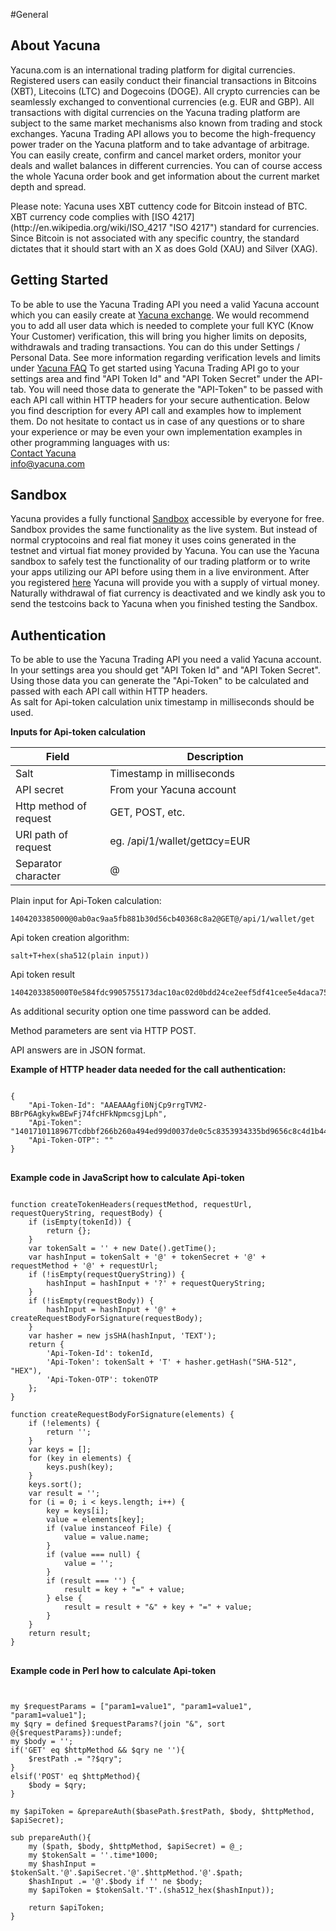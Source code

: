 #General

## About Yacuna
Yacuna.com is an international trading platform for digital currencies. 
Registered users can easily conduct their financial transactions in Bitcoins (XBT), Litecoins (LTC) and Dogecoins (DOGE).
All crypto currencies can be seamlessly exchanged to conventional currencies (e.g. EUR and GBP). 
All transactions with digital currencies on the Yacuna trading platform are subject to the same market mechanisms also known from trading and stock exchanges.
Yacuna Trading API allows you to become the high-frequency power trader on the Yacuna platform and to take advantage of arbitrage. 
You can easily create, confirm and cancel market orders, monitor your deals and wallet balances in different currencies. 
You can of course access the whole Yacuna order book and get information about the current market depth and spread.
</p>
Please note: Yacuna uses XBT cuttency code for Bitcoin instead of BTC.
XBT currency code complies with [ISO 4217](http://en.wikipedia.org/wiki/ISO_4217 "ISO 4217") standard for currencies. Since Bitcoin is not associated with any specific country, the standard dictates that it should start with an X as does Gold (XAU) and Silver (XAG).

## Getting Started
To be able to use the Yacuna Trading API you need a valid Yacuna account which you can easily create at [Yacuna exchange](https://yacuna.com "Yacuna Exchange for DOGE XBT LTC").
We would recommend you to add all user data which is needed to complete your full KYC (Know Your Customer) verification, 
this will bring you higher limits on deposits, withdrawals and trading transactions.
You can do this under Settings / Personal Data. See more information regarding verification levels and limits under [Yacuna FAQ](https://yacuna.com/blog/faq/ "Yacuna FAQ")
To get started using Yacuna Trading API go to your settings area and find "API Token Id" and "API Token Secret" under the API-tab.
You will need those data to generate the "API-Token" to be passed with each API call within HTTP headers for your secure authentication.
Below you find description for every API call and examples how to implement them.
Do not hesitate to contact us in case of any questions or to share your experience or may be even your own implementation examples in other programming languages with us:<br/>
[Contact Yacuna](https://yacuna.com/blog/contact/ "Yacuna Contact Form") </br>
<info@yacuna.com> </br>

## Sandbox
Yacuna provides a fully functional [Sandbox](https://sandbox.yacuna.com "Safe testing environment at Yacuna Sandbox") accessible by everyone for free. Sandbox provides the same functionality as the live system. But instead of normal cryptocoins and real fiat money it uses coins generated in the testnet and virtual fiat money provided by Yacuna. You can use the Yacuna sandbox to safely test the functionality of our trading platform or to write your apps utilizing our API before using them in a live environment. After you registered [here](https://sandbox.yacuna.com/#/signup "Registration for the Yacuna Sandbox") Yacuna will provide you with a supply of virtual money. <!--- You can also use the [Yacuna Faucet](https://faucet.yacuna.com "Get your testcoins here") to request testcoins that can be used at the Sandbox.--> Naturally withdrawal of fiat currency is deactivated and we kindly ask you to send the testcoins back to Yacuna when you finished testing the Sandbox. 

## Authentication 
To be able to use the Yacuna Trading API you need a valid Yacuna account.<br>
In your settings area you should get "API Token Id" and "API Token Secret".<br>
Using those data you can generate the "Api-Token" to be calculated and passed with each API call within HTTP headers.<br>
As salt for Api-token calculation unix timestamp in milliseconds should be used.<br>

<p><strong>Inputs for Api-token calculation</strong></p>
<table>
	<thead>
		<tr>
			<th style="width: 30%">Field</th>
			<th style="width: 70%">Description</th>
		</tr>
	</thead>
	<tbody>
		<tr>
			<td class="code">Salt</td>
			<td>Timestamp in milliseconds</td>
		</tr>
		<tr>
			<td class="code">API secret</td>
			<td>From your Yacuna account</td>
		</tr>
		<tr>
			<td class="code">Http method of request</td>
			<td>GET, POST, etc.</td>
		</tr>
		<tr>
			<td class="code">URI path of request</td>
			<td>eg. /api/1/wallet/get&currency=EUR</td>
		</tr>
		<tr>
			<td class="code">Separator character</td>
			<td>@</td>
		</tr>
	</tbody>
</table>

Plain input for Api-Token calculation: 
<pre class="prettyprint language-html prettyprinted" data-type="example"><code><span class="pln">1404203385000@0ab0ac9aa5fb881b30d56cb40368c8a2@GET@/api/1/wallet/get</span></code></pre>

Api token creation algorithm: 
<pre class="prettyprint language-html prettyprinted" data-type="algorithm"><code><span class="pln">salt+T+hex(sha512(plain input))</span></code></pre>

Api token result
<pre class="prettyprint language-html prettyprinted" data-type="example"><code><span class="pln">1404203385000T0e584fdc9905755173dac10ac02d0bdd24ce2eef5df41cee5e4daca750d461c9c5bc301b74deb3f566389b8008496a86ca3188034cab853a453c354bb2a1e647</span></code></pre>

<p>
As additional security option one time password can be added.
<p>
Method parameters are sent via HTTP POST.
<p>
API answers are in JSON format.

<strong>Example of HTTP header data needed for the call authentication:</strong>

<pre class="prettyprint" data-type="json">
<code>
{
	"Api-Token-Id": "AAEAAAgfi0NjCp9rrgTVM2-BBrP6AgkykwBEwFj74fcHFkNpmcsgjLph",
	"Api-Token": "1401710118967Tcdbbf266b260a494ed99d0037de0c5c8353934335bd9656c8c4d1b449602f6c62231446b727f3a1e9918919af6bfdba574f5e245fe132e1fff04b4c111b72823",
	"Api-Token-OTP": ""
}
</code>
</pre>

<strong>Example code in JavaScript how to calculate Api-token</strong>
<pre class="prettyprint language-javascript">
<code>
function createTokenHeaders(requestMethod, requestUrl, requestQueryString, requestBody) {
	if (isEmpty(tokenId)) {
		return {};
	}
	var tokenSalt = '' + new Date().getTime();
	var hashInput = tokenSalt + '@' + tokenSecret + '@' + requestMethod + '@' + requestUrl;
	if (!isEmpty(requestQueryString)) {
		hashInput = hashInput + '?' + requestQueryString;
	}
	if (!isEmpty(requestBody)) {
		hashInput = hashInput + '@' + createRequestBodyForSignature(requestBody);
	}
	var hasher = new jsSHA(hashInput, 'TEXT');
	return {
		'Api-Token-Id': tokenId,
		'Api-Token': tokenSalt + 'T' + hasher.getHash("SHA-512", "HEX"),
		'Api-Token-OTP': tokenOTP
	};
}

function createRequestBodyForSignature(elements) {
	if (!elements) {
		return '';
	}
	var keys = [];
	for (key in elements) {
		keys.push(key);
	}
	keys.sort();
	var result = '';
	for (i = 0; i < keys.length; i++) {
		key = keys[i];
		value = elements[key];
		if (value instanceof File) {
			value = value.name;
		}
		if (value === null) {
			value = '';
		}
		if (result === '') {
			result = key + "=" + value;
		} else {
			result = result + "&" + key + "=" + value;
		}
	}
	return result;
}
</code>
</pre>

<strong>Example code in Perl how to calculate Api-token</strong>
<pre class="prettyprint language-perl">
<code>

my $requestParams = ["param1=value1", "param1=value1", "param1=value1"];
my $qry = defined $requestParams?(join "&", sort @{$requestParams}):undef;
my $body = '';
if('GET' eq $httpMethod && $qry ne ''){
	$restPath .= "?$qry";
}
elsif('POST' eq $httpMethod){
	$body = $qry;
}

my $apiToken = &prepareAuth($basePath.$restPath, $body, $httpMethod, $apiSecret);

sub prepareAuth(){
	my ($path, $body, $httpMethod, $apiSecret) = @_;
	my $tokenSalt = ''.time*1000;
	my $hashInput = $tokenSalt.'@'.$apiSecret.'@'.$httpMethod.'@'.$path;
	$hashInput .= '@'.$body if '' ne $body;
	my $apiToken = $tokenSalt.'T'.(sha512_hex($hashInput));

	return $apiToken;
}
</code>
</pre>

